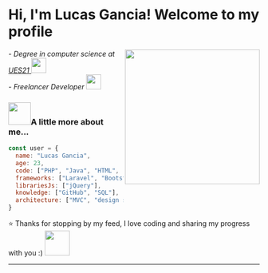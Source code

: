 <h1>Hi, I'm Lucas Gancia! Welcome to my profile</h1>

<p>
  <em>
    <img align='right' src="https://media.giphy.com/media/5eLDrEaRGHegx2FeF2/giphy.gif" height="270px">
    - Degree in computer science at <a href="https://21.edu.ar/oferta-academica/licenciatura-en-informatica">UES21 </a><img src="https://media.giphy.com/media/dBrXAuiJQpBTgFhHFH/giphy.gif" width="30"></br>
    - Freelancer Developer <img src="https://media.giphy.com/media/RhMmGFlRGT1UtgGTaD/giphy.gif" width="30">
  </em>
</p>

### <img src="https://media1.giphy.com/media/v1.Y2lkPTc5MGI3NjExanZmZWdnNDZwMGt5MWk2YWg2eTltY2Vsc2owdTdmZHdudmk0dWZydyZlcD12MV9pbnRlcm5hbF9naWZfYnlfaWQmY3Q9cw/i99VfFMRAbd1Psrteb/giphy.webp" height="45px" align="bottom">A little more about me...

``` javascript
const user = {
  name: "Lucas Gancia",
  age: 23,
  code: ["PHP", "Java", "HTML", "CSS", "Python", JavaScript],
  frameworks: ["Laravel", "Bootstrap", "Tailwind", "Spring"],
  librariesJs: ["jQuery"],
  knowledge: ["GitHub", "SQL"],
  architecture: ["MVC", "design system pattern"]
}
```

⭐️ Thanks for stopping by my feed, I love coding and sharing my progress with you :) <img src="https://media.giphy.com/media/lodecc4WhreCyq1HKt/giphy.gif" width="50">

---
